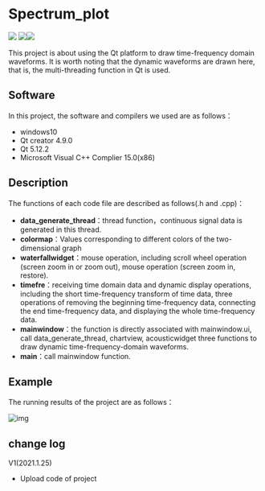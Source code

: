 # Spectrum_plot
![](https://img.shields.io/badge/C++-95.6%-brightgreen.svg) ![](https://img.shields.io/badge/qt-5-yellow.svg)![](https://img.shields.io/badge/release-v2021.1.24-red.svg)

This project is about using the Qt platform to draw time-frequency domain waveforms. It is worth noting that the dynamic waveforms are drawn here, that is, the multi-threading function in Qt is used.

## Software

In this project, the software and compilers we used are as follows：

- windows10
- Qt creator 4.9.0
- Qt 5.12.2
- Microsoft Visual C++ Complier 15.0(x86)

## Description 

The functions of each code file are described as follows(.h and .cpp)：

- **data_generate_thread**：thread function，continuous signal data is generated in this thread.
- **colormap**：Values corresponding to different colors of the two-dimensional graph
- **waterfallwidget**：mouse operation, including scroll wheel operation (screen zoom in or zoom out), mouse operation (screen zoom in, restore).
- **timefre**：receiving time domain data and dynamic display operations, including the short time-frequency transform of time data, three operations of removing the beginning time-frequency data, connecting the end time-frequency data, and displaying the whole time-frequency data.
- **mainwindow**：the function is directly associated with mainwindow.ui, call data_generate_thread, chartview, acousticwidget three functions to draw dynamic time-frequency-domain waveforms.
- **main**：call mainwindow function.

## Example

The running results of the project are as follows：

![img](https://github.com/blank1996/Spectrum_plot/blob/main/gif_show.gif)



## change log

V1(2021.1.25)

- Upload code of project